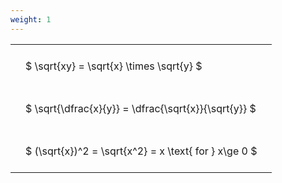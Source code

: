```yaml
---
weight: 1
---
```


<style type="text/css">
#T_c195b th.col_heading {
  text-align: left;
  font-size: 1em;
}
#T_c195b td {
  text-align: left;
  font-size: 1em;
  padding: 1.5em;
}
</style>
<table id="T_c195b">
  <thead>
  </thead>
  <tbody>
    <tr>
      <td id="T_c195b_row0_col0" class="data row0 col0" >$ \sqrt{xy} = \sqrt{x} \times \sqrt{y} $</td>
    </tr>
    <tr>
      <td id="T_c195b_row1_col0" class="data row1 col0" >$ \sqrt{\dfrac{x}{y}} = \dfrac{\sqrt{x}}{\sqrt{y}} $</td>
    </tr>
    <tr>
      <td id="T_c195b_row2_col0" class="data row2 col0" >$ (\sqrt{x})^2 = \sqrt{x^2} = x \text{ for } x\ge 0 $</td>
    </tr>
  </tbody>
</table>

